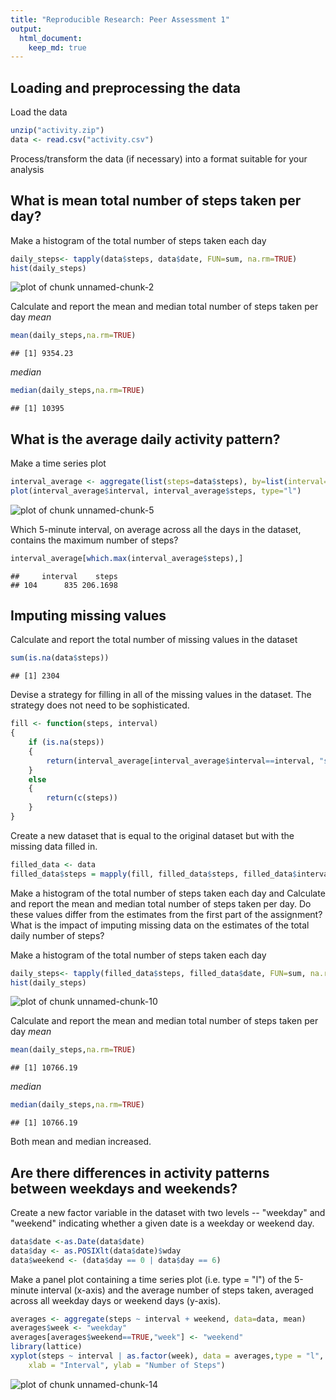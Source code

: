 ```yaml
---
title: "Reproducible Research: Peer Assessment 1"
output: 
  html_document:
    keep_md: true
---
```



## Loading and preprocessing the data
Load the data

```r
unzip("activity.zip")
data <- read.csv("activity.csv")
```
Process/transform the data (if necessary) into a format suitable for your analysis

## What is mean total number of steps taken per day?

Make a histogram of the total number of steps taken each day

```r
daily_steps<- tapply(data$steps, data$date, FUN=sum, na.rm=TRUE)
hist(daily_steps)
```

![plot of chunk unnamed-chunk-2](figure/unnamed-chunk-2-1.png) 

Calculate and report the mean and median total number of steps taken per day
*mean*

```r
mean(daily_steps,na.rm=TRUE)
```

```
## [1] 9354.23
```
*median*

```r
median(daily_steps,na.rm=TRUE)
```

```
## [1] 10395
```

## What is the average daily activity pattern?

Make a time series plot

```r
interval_average <- aggregate(list(steps=data$steps), by=list(interval=data$interval), FUN=mean, na.rm=TRUE)
plot(interval_average$interval, interval_average$steps, type="l")
```

![plot of chunk unnamed-chunk-5](figure/unnamed-chunk-5-1.png) 

Which 5-minute interval, on average across all the days in the dataset, contains the maximum number of steps?

```r
interval_average[which.max(interval_average$steps),]
```

```
##     interval    steps
## 104      835 206.1698
```
## Imputing missing values

Calculate and report the total number of missing values in the dataset 

```r
sum(is.na(data$steps))
```

```
## [1] 2304
```

Devise a strategy for filling in all of the missing values in the dataset. The strategy does not need to be sophisticated.

```r
fill <- function(steps, interval) 
{  
    if (is.na(steps))
    {
        return(interval_average[interval_average$interval==interval, "steps"])
    }
    else
    {
        return(c(steps))
    }
}
```

Create a new dataset that is equal to the original dataset but with the missing data filled in.

```r
filled_data <- data
filled_data$steps = mapply(fill, filled_data$steps, filled_data$interval)
```

Make a histogram of the total number of steps taken each day and Calculate and report the mean and median total number of steps taken per day. Do these values differ from the estimates from the first part of the assignment? What is the impact of imputing missing data on the estimates of the total daily number of steps?

Make a histogram of the total number of steps taken each day

```r
daily_steps<- tapply(filled_data$steps, filled_data$date, FUN=sum, na.rm=TRUE)
hist(daily_steps)
```

![plot of chunk unnamed-chunk-10](figure/unnamed-chunk-10-1.png) 

Calculate and report the mean and median total number of steps taken per day
*mean*

```r
mean(daily_steps,na.rm=TRUE)
```

```
## [1] 10766.19
```
*median*

```r
median(daily_steps,na.rm=TRUE)
```

```
## [1] 10766.19
```
Both mean and median increased.

## Are there differences in activity patterns between weekdays and weekends?
Create a new factor variable in the dataset with two levels -- "weekday" and "weekend" indicating whether a given date is a weekday or weekend day.


```r
data$date <-as.Date(data$date)
data$day <- as.POSIXlt(data$date)$wday
data$weekend <- (data$day == 0 | data$day == 6)
```

Make a panel plot containing a time series plot (i.e. type = "l") of the 5-minute interval (x-axis) and the average number of steps taken, averaged across all weekday days or weekend days (y-axis).


```r
averages <- aggregate(steps ~ interval + weekend, data=data, mean)
averages$week <- "weekday"
averages[averages$weekend==TRUE,"week"] <- "weekend"
library(lattice) 
xyplot(steps ~ interval | as.factor(week), data = averages,type = "l", layout = c(1, 2), col = c("blue"),
    xlab = "Interval", ylab = "Number of Steps")
```

![plot of chunk unnamed-chunk-14](figure/unnamed-chunk-14-1.png) 
